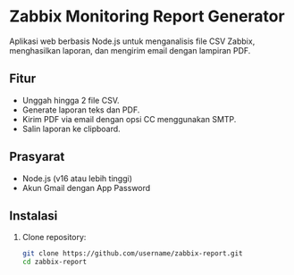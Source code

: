 # Zabbix Monitoring Report Generator

Aplikasi web berbasis Node.js untuk menganalisis file CSV Zabbix, menghasilkan laporan, dan mengirim email dengan lampiran PDF.

## Fitur
- Unggah hingga 2 file CSV.
- Generate laporan teks dan PDF.
- Kirim PDF via email dengan opsi CC menggunakan SMTP.
- Salin laporan ke clipboard.

## Prasyarat
- Node.js (v16 atau lebih tinggi)
- Akun Gmail dengan App Password

## Instalasi
1. Clone repository:
   ```bash
   git clone https://github.com/username/zabbix-report.git
   cd zabbix-report
